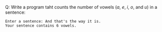Q: Write a program taht counts the number of vowels (<em>a</em>, <em>e</em>,
<em>i</em>, <em>o</em>, and <em>u</em>) in a sentence:

```
Enter a sentence: And that's the way it is.
Your sentence contains 6 vowels.
```
